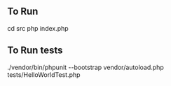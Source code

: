 ## To Run
cd src
php index.php

## To Run tests
./vendor/bin/phpunit --bootstrap vendor/autoload.php tests/HelloWorldTest.php
